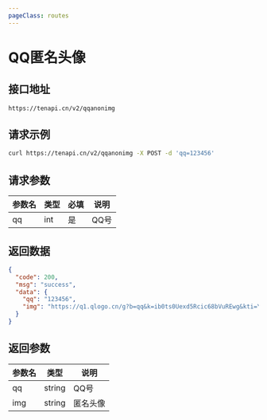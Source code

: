 ```yaml
---
pageClass: routes
---
```


# QQ匿名头像 <Badge text="维护" type="warring"/>

## 接口地址

``` 
https://tenapi.cn/v2/qqanonimg
```

## 请求示例

``` bash
curl https://tenapi.cn/v2/qqanonimg -X POST -d 'qq=123456'
```

## 请求参数

| 参数名 | 类型 | 必填 | 说明 |
| --- | --- | --- | --- |
| qq | int | 是 | QQ号 |

## 返回数据

``` json
{
  "code": 200,
  "msg": "success",
  "data": {
    "qq": "123456",
    "img": "https://q1.qlogo.cn/g?b=qq&k=ib0ts0Uexd5Rcic68bVuREwg&kti=Y7bM6AAAAAI&s=140"
  }
}
```

## 返回参数

| 参数名 | 类型 | 说明 |
| --- | --- | --- |
| qq | string | QQ号 |
| img | string | 匿名头像 |

<ads></ads>
